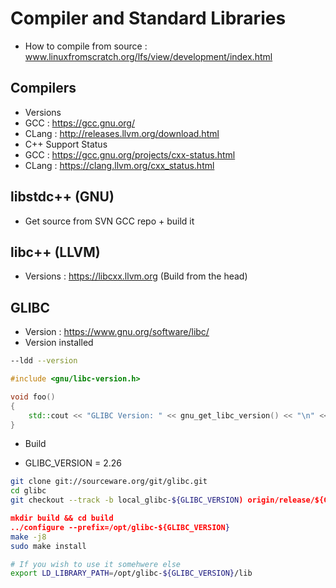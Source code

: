 # Compiler and Standard Libraries

 - How to compile from source : www.linuxfromscratch.org/lfs/view/development/index.html

## Compilers

 - Versions
  - GCC : https://gcc.gnu.org/
  - CLang : http://releases.llvm.org/download.html
 - C++ Support Status
  - GCC : https://gcc.gnu.org/projects/cxx-status.html
  - CLang : https://clang.llvm.org/cxx_status.html


## libstdc++ (GNU)

 - Get source from SVN GCC repo + build it

## libc++ (LLVM)

 - Versions : https://libcxx.llvm.org (Build from the head)

## GLIBC

 - Version : https://www.gnu.org/software/libc/
 - Version installed

```bash
--ldd --version
```

```c++
#include <gnu/libc-version.h>

void foo()
{
    std::cout << "GLIBC Version: " << gnu_get_libc_version() << "\n" << std::endl;
}
```

 - Build

- GLIBC_VERSION = 2.26

```bash
git clone git://sourceware.org/git/glibc.git
cd glibc
git checkout --track -b local_glibc-${GLIBC_VERSION) origin/release/${GLIBC_VERSION)/master

mkdir build && cd build
../configure --prefix=/opt/glibc-${GLIBC_VERSION}
make -j8
sudo make install

# If you wish to use it somehwere else
export LD_LIBRARY_PATH=/opt/glibc-${GLIBC_VERSION}/lib
```
